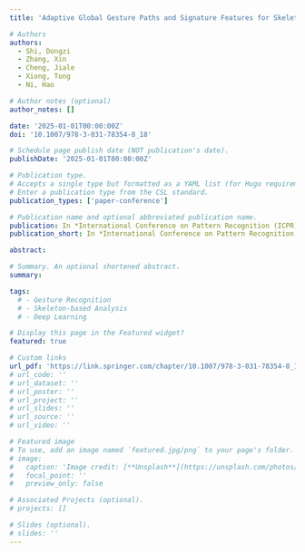 ```yaml
---
title: 'Adaptive Global Gesture Paths and Signature Features for Skeleton-based Gesture Recognition'

# Authors
authors:
  - Shi, Dongzi
  - Zhang, Xin
  - Cheng, Jiale
  - Xiong, Tong
  - Ni, Hao

# Author notes (optional)
author_notes: []

date: '2025-01-01T00:00:00Z'
doi: '10.1007/978-3-031-78354-8_18'

# Schedule page publish date (NOT publication's date).
publishDate: '2025-01-01T00:00:00Z'

# Publication type.
# Accepts a single type but formatted as a YAML list (for Hugo requirements).
# Enter a publication type from the CSL standard.
publication_types: ['paper-conference']

# Publication name and optional abbreviated publication name.
publication: In *International Conference on Pattern Recognition (ICPR)*
publication_short: In *International Conference on Pattern Recognition, ICPR*

abstract: 

# Summary. An optional shortened abstract.
summary: 

tags: 
  # - Gesture Recognition
  # - Skeleton-based Analysis
  # - Deep Learning

# Display this page in the Featured widget?
featured: true

# Custom links
url_pdf: 'https://link.springer.com/chapter/10.1007/978-3-031-78354-8_18'
# url_code: ''
# url_dataset: ''
# url_poster: ''
# url_project: ''
# url_slides: ''
# url_source: ''
# url_video: ''

# Featured image
# To use, add an image named `featured.jpg/png` to your page's folder.
# image:
#   caption: 'Image credit: [**Unsplash**](https://unsplash.com/photos/pLCdAaMFLTE)'
#   focal_point: ''
#   preview_only: false

# Associated Projects (optional).
# projects: []

# Slides (optional).
# slides: ''
---
```

